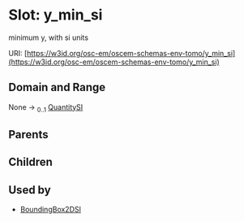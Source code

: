 
# Slot: y_min_si

minimum y, with si units

URI: [https://w3id.org/osc-em/oscem-schemas-env-tomo/y_min_si](https://w3id.org/osc-em/oscem-schemas-env-tomo/y_min_si)


## Domain and Range

None &#8594;  <sub>0..1</sub> [QuantitySI](QuantitySI.md)

## Parents


## Children


## Used by

 * [BoundingBox2DSI](BoundingBox2DSI.md)
